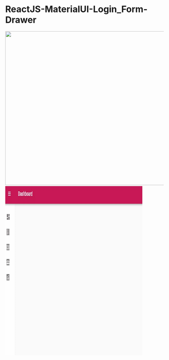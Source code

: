 # ReactJS-MaterialUI-Login_Form-Drawer
<img src="https://github.com/Pihu01/ReactJS-MaterialUI-Login_Form-Drawer/blob/main/login.gif"  width="811" height="490"/>
<img src="https://github.com/Pihu01/ReactJS-MaterialUI-Login_Form-Drawer/blob/main/drawer.gif"  width="436" height="538"/>
